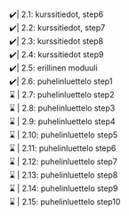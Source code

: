 ✔️| 2.1: kurssitiedot, step6<br>
✔️| 2.2: kurssitiedot, step7<br>
✔️| 2.3: kurssitiedot step8<br>
✔️| 2.4: kurssitiedot step9<br>
✔️| 2.5: erillinen moduuli<br>
✔️| 2.6: puhelinluettelo step1<br>
⌛ | 2.7: puhelinluettelo step2<br>
⌛ | 2.8: puhelinluettelo step3<br>
⌛ | 2.9: puhelinluettelo step4<br>
⌛ | 2.10: puhelinluettelo step5<br>
⌛ | 2.11: puhelinluettelo step6<br>
⌛ | 2.12: puhelinluettelo step7<br>
⌛ | 2.13: puhelinluettelo step8<br>
⌛ | 2.14: puhelinluettelo step9<br>
⌛ | 2.15: puhelinluettelo step10<br>
